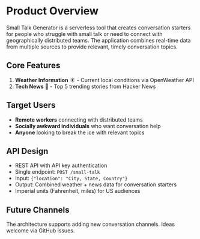 # Product Overview

Small Talk Generator is a serverless tool that creates conversation starters for people who struggle with small talk or need to connect with geographically distributed teams. The application combines real-time data from multiple sources to provide relevant, timely conversation topics.

## Core Features

1. **Weather Information** ☀️ - Current local conditions via OpenWeather API
2. **Tech News** 📰 - Top 5 trending stories from Hacker News

## Target Users

- **Remote workers** connecting with distributed teams
- **Socially awkward individuals** who want conversation help
- **Anyone** looking to break the ice with relevant topics

## API Design

- REST API with API key authentication
- Single endpoint: `POST /small-talk`
- Input: `{"location": "City, State, Country"}`
- Output: Combined weather + news data for conversation starters
- Imperial units (Fahrenheit, miles) for US audiences

## Future Channels

The architecture supports adding new conversation channels. Ideas welcome via GitHub issues.
